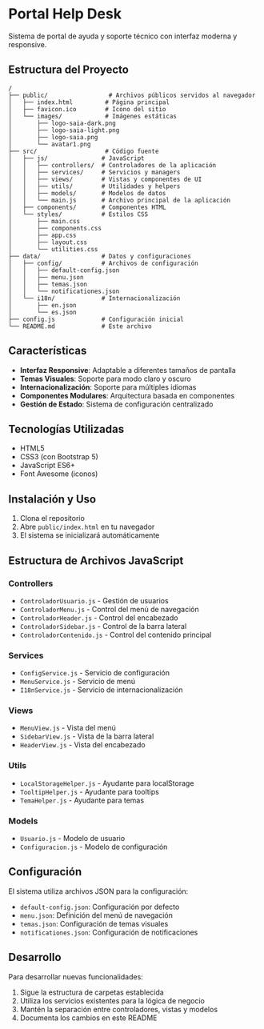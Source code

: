 # Portal Help Desk

Sistema de portal de ayuda y soporte técnico con interfaz moderna y responsive.

## Estructura del Proyecto

```
/
├── public/                 # Archivos públicos servidos al navegador
│   ├── index.html         # Página principal
│   ├── favicon.ico        # Icono del sitio
│   └── images/            # Imágenes estáticas
│       ├── logo-saia-dark.png
│       ├── logo-saia-light.png
│       ├── logo-saia.png
│       └── avatar1.png
├── src/                   # Código fuente
│   ├── js/               # JavaScript
│   │   ├── controllers/  # Controladores de la aplicación
│   │   ├── services/     # Servicios y managers
│   │   ├── views/        # Vistas y componentes de UI
│   │   ├── utils/        # Utilidades y helpers
│   │   ├── models/       # Modelos de datos
│   │   └── main.js       # Archivo principal de la aplicación
│   ├── components/       # Componentes HTML
│   └── styles/           # Estilos CSS
│       ├── main.css
│       ├── components.css
│       ├── app.css
│       ├── layout.css
│       └── utilities.css
├── data/                 # Datos y configuraciones
│   ├── config/           # Archivos de configuración
│   │   ├── default-config.json
│   │   ├── menu.json
│   │   ├── temas.json
│   │   └── notificationes.json
│   └── i18n/             # Internacionalización
│       ├── en.json
│       └── es.json
├── config.js             # Configuración inicial
└── README.md             # Este archivo
```

## Características

- **Interfaz Responsive**: Adaptable a diferentes tamaños de pantalla
- **Temas Visuales**: Soporte para modo claro y oscuro
- **Internacionalización**: Soporte para múltiples idiomas
- **Componentes Modulares**: Arquitectura basada en componentes
- **Gestión de Estado**: Sistema de configuración centralizado

## Tecnologías Utilizadas

- HTML5
- CSS3 (con Bootstrap 5)
- JavaScript ES6+
- Font Awesome (iconos)

## Instalación y Uso

1. Clona el repositorio
2. Abre `public/index.html` en tu navegador
3. El sistema se inicializará automáticamente

## Estructura de Archivos JavaScript

### Controllers

- `ControladorUsuario.js` - Gestión de usuarios
- `ControladorMenu.js` - Control del menú de navegación
- `ControladorHeader.js` - Control del encabezado
- `ControladorSidebar.js` - Control de la barra lateral
- `ControladorContenido.js` - Control del contenido principal

### Services

- `ConfigService.js` - Servicio de configuración
- `MenuService.js` - Servicio de menú
- `I18nService.js` - Servicio de internacionalización

### Views

- `MenuView.js` - Vista del menú
- `SidebarView.js` - Vista de la barra lateral
- `HeaderView.js` - Vista del encabezado

### Utils

- `LocalStorageHelper.js` - Ayudante para localStorage
- `TooltipHelper.js` - Ayudante para tooltips
- `TemaHelper.js` - Ayudante para temas

### Models

- `Usuario.js` - Modelo de usuario
- `Configuracion.js` - Modelo de configuración

## Configuración

El sistema utiliza archivos JSON para la configuración:

- `default-config.json`: Configuración por defecto
- `menu.json`: Definición del menú de navegación
- `temas.json`: Configuración de temas visuales
- `notificationes.json`: Configuración de notificaciones

## Desarrollo

Para desarrollar nuevas funcionalidades:

1. Sigue la estructura de carpetas establecida
2. Utiliza los servicios existentes para la lógica de negocio
3. Mantén la separación entre controladores, vistas y modelos
4. Documenta los cambios en este README
